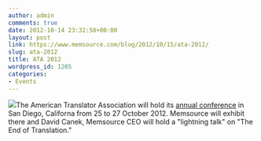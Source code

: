 ```yaml
---
author: admin
comments: true
date: 2012-10-14 23:32:58+00:00
layout: post
link: https://www.memsource.com/blog/2012/10/15/ata-2012/
slug: ata-2012
title: ATA 2012
wordpress_id: 1205
categories:
- Events
---
```


[![](/wp-content/uploads/2012/10/ATA-300x74.png)](http://www.atanet.org/conf/2012/)The American Translator Association will hold its [annual conference](http://www.atanet.org/conf/2012/) in San Diego, Californa from 25 to 27 October 2012. Memsource will exhibit there and David Canek, Memsource CEO will hold a "lightning talk" on "The End of Translation."<!-- more -->
